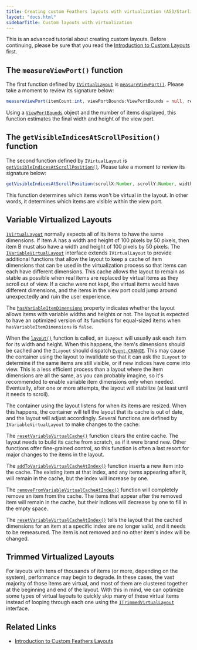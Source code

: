 ```yaml
---
title: Creating custom Feathers layouts with virtualization (AS3/Starling version)
layout: "docs.html"
sidebarTitle: Custom layouts with virtualization
---
```


This is an advanced tutorial about creating custom layouts. Before continuing, please be sure that you read the [Introduction to Custom Layouts](./custom-layouts.md) first.

## The `measureViewPort()` function

The first function defined by [`IVirtualLayout`](/api-reference/feathers/layout/IVirtualLayout.html) is [`measureViewPort()`](</api-reference/feathers/layout/IVirtualLayout.html#measureViewPort()>). Please take a moment to review its signature below:

```actionscript
measureViewPort(itemCount:int, viewPortBounds:ViewPortBounds = null, result:Point = null):Point
```

Using a [`ViewPortBounds`](/api-reference/feathers/layout/ViewPortBounds.html) object and the number of items displayed, this function estimates the final width and height of the view port.

## The `getVisibleIndicesAtScrollPosition()` function

The second function defined by `IVirtualLayout` is [`getVisibleIndicesAtScrollPosition()`](</api-reference/feathers/layout/IVirtualLayout.html#getVisibleIndicesAtScrollPosition()>). Please take a moment to review its signature below:

```actionscript
getVisibleIndicesAtScrollPosition(scrollX:Number, scrollY:Number, width:Number, height:Number, itemCount:int, result:Vector.<int> = null):Vector.<int>
```

This function determines which items won't be virtual in the layout. In other words, it determines which items are visible within the view port.

## Variable Virtualized Layouts

[`IVirtualLayout`](/api-reference/feathers/layout/IVirtualLayout.html) normally expects all of its items to have the same dimensions. If item A has a width and height of 100 pixels by 50 pixels, then item B must also have a width and height of 100 pixels by 50 pixels. The [`IVariableVirtualLayout`](/api-reference/feathers/layout/IVariableVirtualLayout.html) interface extends `IVirtualLayout` to provide additional functions that allow the layout to keep a cache of item dimensions that can be used in the virtualization process so that items can each have different dimensions. This cache allows the layout to remain as stable as possible when real items are replaced by virtual items as they scroll out of view. If a cache were not kept, the virtual items would have different dimensions, and the items in the view port could jump around unexpectedly and ruin the user experience.

The [`hasVariableItemDimensions`](/api-reference/feathers/layout/IVariableVirtualLayout.html#hasVariableItemDimensions) property indicates whether the layout allows items with variable widths and heights or not. The layout is expected to have an optimized version of its functions for equal-sized items when `hasVariableItemDimensions` is `false`.

When the [`layout()`](</api-reference/feathers/layout/ILayout.html#layout()>) function is called, an `ILayout` will usually ask each item for its width and height. When this happens, the item's dimensions should be cached and the `ILayout` should dispatch [`Event.CHANGE`](/api-reference/feathers/layout/ILayout.html#event:change). This may cause the container using the layout to invalidate so that it can ask the `ILayout` to determine if the same items are still visible, or if new indices have come into view. This is a less efficient process than a layout where the item dimensions are all the same, as you can probably imagine, so it's recommended to enable variable item dimensions only when needed. Eventually, after one or more attempts, the layout will stabilize (at least until it needs to scroll).

The container using the layout listens for when its items are resized. When this happens, the container will tell the layout that its cache is out of date, and the layout will adjust accordingly. Several functions are defined by `IVariableVirtualLayout` to make changes to the cache:

The [`resetVariableVirtualCache()`](</api-reference/feathers/layout/IVariableVirtualLayout.html#resetVariableVirtualCache()>) function clears the entire cache. The layout needs to build its cache from scratch, as if it were brand new. Other functions offer fine-grained control, so this function is often a last resort for major changes to the items in the layout.

The [`addToVariableVirtualCacheAtIndex()`](</api-reference/feathers/layout/IVariableVirtualLayout.html#addToVariableVirtualCacheAtIndex()>) function inserts a new item into the cache. The existing item at that index, and any items appearing after it, will remain in the cache, but the index will increase by one.

The [`removeFromVariableVirtualCacheAtIndex()`](</api-reference/feathers/layout/IVariableVirtualLayout.html#removeFromVariableVirtualCacheAtIndex()>) function will completely remove an item from the cache. The items that appear after the removed item will remain in the cache, but their indices will decrease by one to fill in the empty space.

The [`resetVariableVirtualCacheAtIndex()`](</api-reference/feathers/layout/IVariableVirtualLayout.html#resetVariableVirtualCacheAtIndex()>) tells the layout that the cached dimensions for an item at a specific index are no longer valid, and it needs to be remeasured. The item is not removed and no other item's index will be changed.

## Trimmed Virtualized Layouts

For layouts with tens of thousands of items (or more, depending on the system), performance may begin to degrade. In these cases, the vast majority of those items are virtual, and most of them are clustered together at the beginning and end of the layout. With this in mind, we can optimize some types of virtual layouts to quickly skip many of these virtual items instead of looping through each one using the [`ITrimmedVirtualLayout`](/api-reference/feathers/layout/ITrimmedVirtualLayout.html) interface.

## Related Links

- [Introduction to Custom Feathers Layouts](./custom-layouts.md)
